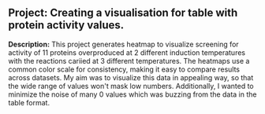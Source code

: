## **Project:** Creating a visualisation for table with protein activity values.

**Description:** This project generates heatmap to visualize screening for activity of 11 proteins overproduced at 2 different induction temperatures with the reactions cariied at 3 different temperatures.
The heatmaps use a common color scale for consistency, making it easy to compare results across datasets. My aim was to visualize this data in appealing way, so that the wide range of values won't mask low numbers. Additionally, I wanted to minimize the noise of many 0 values which was buzzing from the data in the table format.



